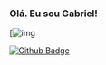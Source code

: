### Olá. Eu sou Gabriel!

[![img](https://github-readme-stats.vercel.app/api/top-langs/?username={https://github.com/gabriel-cavalcante-de-jesus-oliveira})

[![Github Badge](https://img.shields.io/badge/-Github-000?style=flat-square&logo=Github&logoColor=white&link=https://github.com)](https://github.com)
